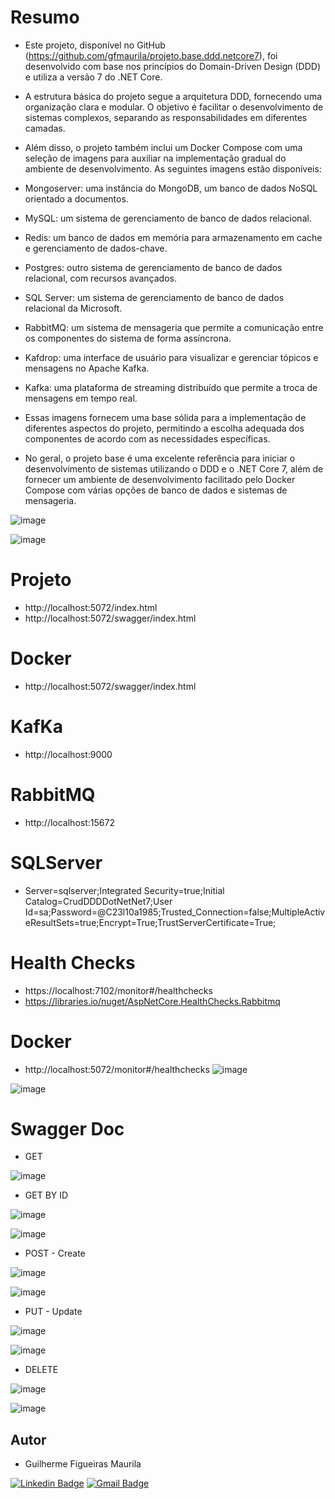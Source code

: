 # Resumo  
- Este projeto, disponível no GitHub (https://github.com/gfmaurila/projeto.base.ddd.netcore7), foi desenvolvido com base nos princípios do Domain-Driven Design (DDD) e utiliza a versão 7 do .NET Core.
- A estrutura básica do projeto segue a arquitetura DDD, fornecendo uma organização clara e modular. O objetivo é facilitar o desenvolvimento de sistemas complexos, separando as responsabilidades em diferentes camadas.
- Além disso, o projeto também inclui um Docker Compose com uma seleção de imagens para auxiliar na implementação gradual do ambiente de desenvolvimento. As seguintes imagens estão disponíveis:


- Mongoserver: uma instância do MongoDB, um banco de dados NoSQL orientado a documentos.
- MySQL: um sistema de gerenciamento de banco de dados relacional.
- Redis: um banco de dados em memória para armazenamento em cache e gerenciamento de dados-chave.
- Postgres: outro sistema de gerenciamento de banco de dados relacional, com recursos avançados.
- SQL Server: um sistema de gerenciamento de banco de dados relacional da Microsoft.
- RabbitMQ: um sistema de mensageria que permite a comunicação entre os componentes do sistema de forma assíncrona.
- Kafdrop: uma interface de usuário para visualizar e gerenciar tópicos e mensagens no Apache Kafka.
- Kafka: uma plataforma de streaming distribuído que permite a troca de mensagens em tempo real.
- Essas imagens fornecem uma base sólida para a implementação de diferentes aspectos do projeto, permitindo a escolha adequada dos componentes de acordo com as necessidades específicas.

- No geral, o projeto base é uma excelente referência para iniciar o desenvolvimento de sistemas utilizando o DDD e o .NET Core 7, além de fornecer um ambiente de desenvolvimento facilitado pelo Docker Compose com várias opções de banco de dados e sistemas de mensageria.


![image](https://github.com/gfmaurila/projeto.base.ddd.netcore7/assets/5544035/241fb1b1-3d86-4bf1-b531-a2c5a502a366)


![image](https://github.com/gfmaurila/projeto.base.ddd.netcore7/assets/5544035/27b06b21-e96f-4c61-92b2-dcbd96225b44)


# Projeto 
- http://localhost:5072/index.html
- http://localhost:5072/swagger/index.html

# Docker
- http://localhost:5072/swagger/index.html

# KafKa
- http://localhost:9000

# RabbitMQ
- http://localhost:15672

# SQLServer
- Server=sqlserver;Integrated Security=true;Initial Catalog=CrudDDDDotNetNet7;User Id=sa;Password=@C23l10a1985;Trusted_Connection=false;MultipleActiveResultSets=true;Encrypt=True;TrustServerCertificate=True;


# Health Checks
- https://localhost:7102/monitor#/healthchecks
- https://libraries.io/nuget/AspNetCore.HealthChecks.Rabbitmq

# Docker 
- http://localhost:5072/monitor#/healthchecks
![image](https://github.com/gfmaurila/projeto.base.ddd.netcore7/assets/5544035/5c417116-dcc3-40f1-820f-3e27ae488c6d)

![image](https://github.com/gfmaurila/projeto.base.ddd.netcore7/assets/5544035/3ee69336-c2e7-40d9-99e1-25f63e3e80a1)

# Swagger Doc
- GET

![image](https://github.com/gfmaurila/projeto.base.ddd.netcore7/assets/5544035/85a0c388-16ed-4d3b-8575-f9db4e50a7e9)

- GET BY ID

![image](https://github.com/gfmaurila/projeto.base.ddd.netcore7/assets/5544035/540bf0c8-07a1-419d-b5b2-8f20d98958ce)

![image](https://github.com/gfmaurila/projeto.base.ddd.netcore7/assets/5544035/cd2df303-be0b-4ff0-b3b2-7c2f7d240234)

- POST - Create

![image](https://github.com/gfmaurila/projeto.base.ddd.netcore7/assets/5544035/1c1f73b3-a52d-4348-b2ab-80d50f32799a)

![image](https://github.com/gfmaurila/projeto.base.ddd.netcore7/assets/5544035/77bd4e62-84d1-44fd-9a1b-eb23cd03db78)

- PUT - Update

![image](https://github.com/gfmaurila/projeto.base.ddd.netcore7/assets/5544035/6707a6b0-e917-4ce8-919d-8300fd0e0e08)

![image](https://github.com/gfmaurila/projeto.base.ddd.netcore7/assets/5544035/9e841fc7-3308-4dea-8e56-1403fe047fd4)

- DELETE

![image](https://github.com/gfmaurila/projeto.base.ddd.netcore7/assets/5544035/bd67931a-c707-4fce-8647-be11b9c59beb)

![image](https://github.com/gfmaurila/projeto.base.ddd.netcore7/assets/5544035/8a4aabe0-8e13-40e8-ae54-ba86f9ea04b7)


## Autor

- Guilherme Figueiras Maurila
 
[![Linkedin Badge](https://img.shields.io/badge/-Guilherme_Figueiras_Maurila-blue?style=flat-square&logo=Linkedin&logoColor=white&link=https://www.linkedin.com/in/guilherme-maurila-58250026/)](https://www.linkedin.com/in/guilherme-maurila-58250026/)
[![Gmail Badge](https://img.shields.io/badge/-gfmaurila@gmail.com-c14438?style=flat-square&logo=Gmail&logoColor=white&link=mailto:gfmaurila@gmail.com)](mailto:gfmaurila@gmail.com)
